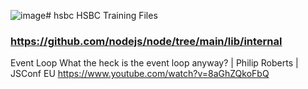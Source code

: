 ![image](https://github.com/reactfiles/hsbc/assets/95652257/d5713399-68cd-4be8-b04b-96dd4a38b07d)# hsbc
HSBC Training Files


### https://github.com/nodejs/node/tree/main/lib/internal

Event Loop 
What the heck is the event loop anyway? | Philip Roberts | JSConf EU
https://www.youtube.com/watch?v=8aGhZQkoFbQ 

